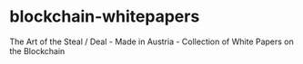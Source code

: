 # blockchain-whitepapers
The Art of the Steal / Deal - Made in Austria - Collection of White Papers on the Blockchain
